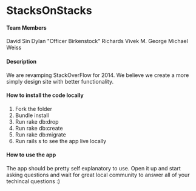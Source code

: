StacksOnStacks
===============


#### Team Members
David Sin 
Dylan "Officer Birkenstock" Richards 
Vivek M. George 
Michael Weiss

#### Description 
We are revamping StackOverFlow for 2014. We believe we create a more simply design site with better functionality.

#### How to install the code locally 
1. Fork the folder
2. Bundle install
3. Run rake db:drop
4. Run rake db:create
5. Run rake db:migrate
6. Run rails s to see the app live locally

#### How to use the app
The app should be pretty self explanatory to use. Open it up and start asking questions and wait for great local community to answer all of your techincal questions :) 

